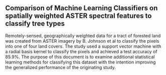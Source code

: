 ## Comparison of Machine Learning Classifiers on spatially weighted ASTER spectral features to classify tree types

Remotely-sensed, geographically weighted data for a tract of forested land was created
from ASTER imagery by B. Johnson et al to classify the pixels into one of four land
covers. The study used a support vector machine with a radial basis kernel to classify the
pixels and achieved a test accuracy of 85.9%. The purpose of this document is to
examine additional statistical learning methods for classifying this dataset with the
intention improving the generalized performance of the originating study.
